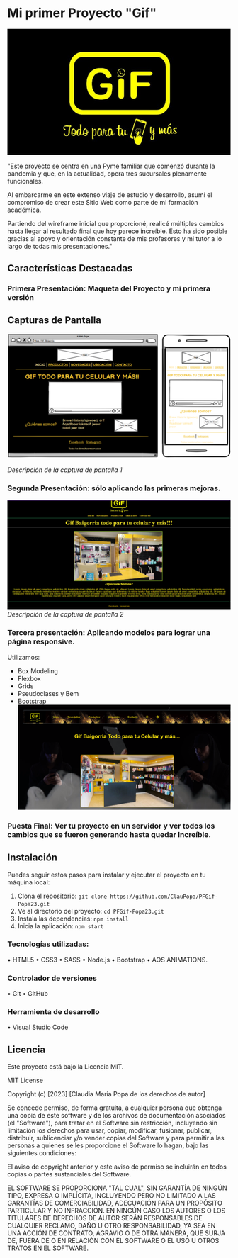  # Mi primer Proyecto "Gif" 

![Logo del proyecto](../img/FOTOSLOCAL/logo.jpg)

"Este proyecto se centra en una Pyme familiar que comenzó durante la pandemia y que, en la actualidad, opera tres sucursales plenamente funcionales.

Al embarcarme en este extenso viaje de estudio y desarrollo, asumí el compromiso de crear este Sitio Web como parte de mi formación académica.

Partiendo del wireframe inicial que proporcioné, realicé múltiples cambios hasta llegar al resultado final que hoy parece increíble. Esto ha sido posible gracias al apoyo y orientación constante de mis profesores y mi tutor a lo largo de todas mis presentaciones."

## Características Destacadas

### Primera Presentación: Maqueta del Proyecto y mi primera versión 

## Capturas de Pantalla

![Captura de pantalla 1](../img/FOTOSLOCAL/fotoreadme/screm1.png)

*Descripción de la captura de pantalla 1*
### Segunda Presentación: sólo aplicando las primeras mejoras.

![Captura de pantalla 2](../img/FOTOSLOCAL/fotoreadme/screm2.png)
*Descripción de la captura de pantalla 2*

### Tercera presentación: Aplicando modelos para lograr una página responsive.
Utilizamos:
-   Box Modeling
-   Flexbox
-   Grids
-   Pseudoclases y Bem
-   Bootstrap
![Captura de pantalla 2](../img/FOTOSLOCAL/fotoreadme/scream3.png)




### Puesta Final: Ver tu proyecto en un servidor y ver todos los cambios que se fueron generando hasta quedar Increíble.


## Instalación
Puedes seguir estos pasos para instalar y ejecutar el proyecto en tu máquina local:

1. Clona el repositorio: `git clone https://github.com/ClauPopa/PFGif-Popa23.git`
2. Ve al directorio del proyecto: `cd PFGif-Popa23.git`
3. Instala las dependencias: `npm install`
4. Inicia la aplicación: `npm start`


### Tecnologías utilizadas:
•	HTML5
•	CSS3
•	SASS
•	Node.js
•	Bootstrap
•	AOS ANIMATIONS.
### Controlador de versiones
•	Git
•	GitHub
### Herramienta de desarrollo
•	Visual Studio Code
## Licencia

Este proyecto está bajo la Licencia MIT. 


MIT License

Copyright (c) [2023] [Claudia Maria Popa de los derechos de autor]

Se concede permiso, de forma gratuita, a cualquier persona que obtenga una copia
de este software y de los archivos de documentación asociados (el "Software"), para tratar
en el Software sin restricción, incluyendo sin limitación los derechos
para usar, copiar, modificar, fusionar, publicar, distribuir, sublicenciar y/o vender
copias del Software y para permitir a las personas a quienes se les proporcione el Software
lo hagan, bajo las siguientes condiciones:

El aviso de copyright anterior y este aviso de permiso se incluirán en todos
copias o partes sustanciales del Software.

EL SOFTWARE SE PROPORCIONA "TAL CUAL", SIN GARANTÍA DE NINGÚN TIPO, EXPRESA O IMPLÍCITA,
INCLUYENDO PERO NO LIMITADO A LAS GARANTÍAS DE COMERCIABILIDAD, ADECUACIÓN
PARA UN PROPÓSITO PARTICULAR Y NO INFRACCIÓN. EN NINGÚN CASO LOS AUTORES O LOS
TITULARES DE DERECHOS DE AUTOR SERÁN RESPONSABLES DE CUALQUIER RECLAMO, DAÑO U OTRO
RESPONSABILIDAD, YA SEA EN UNA ACCIÓN DE CONTRATO, AGRAVIO O DE OTRA MANERA, QUE SURJA DE,
FUERA DE O EN RELACIÓN CON EL SOFTWARE O EL USO U OTROS TRATOS EN EL
SOFTWARE.




